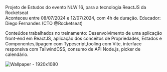 Projeto de Estudos do evento NLW 16, para a tecnologia ReactJS da Rocketseat <br />
Aconteceu entre 08/07/2024 e 12/07/2024, com 4h de duração.
Educador: Diego Fernandes (CTO @Rocketseat)

<p>Conteúdos trabalhados no treinamento: Desenvolvimento de uma aplicação front-end em ReactJS, aplicação dos conceitos de Propriedades,
Estados e Componentes,tipagem com Typescript,tooling com Vite, interface responsiva com TailwindCSS, consumo de API Node.js, picker de calendário.</p>

![Wallpaper - 1920x1080](https://github.com/user-attachments/assets/37049912-ec8b-4bd1-96f7-5eb9957ce623)
